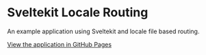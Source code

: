 # Sveltekit Locale Routing

An example application using Sveltekit and locale file based routing.

[View the application in GitHub Pages](https://fbasham.github.io/sveltekit-locale-routing/)
